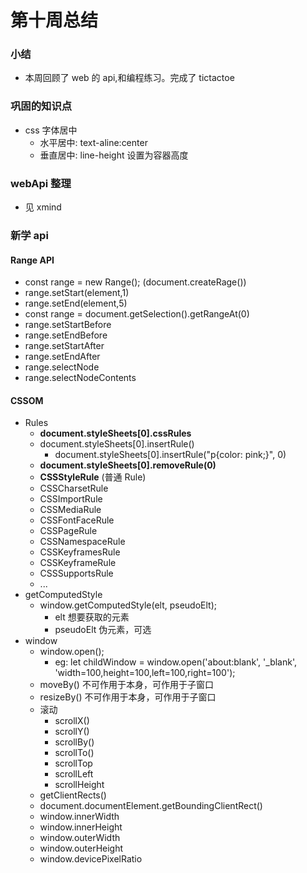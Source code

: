 # 第十周总结

### 小结

- 本周回顾了 web 的 api,和编程练习。完成了 tictactoe

### 巩固的知识点

- css 字体居中
  - 水平居中: text-aline:center
  - 垂直居中: line-height 设置为容器高度

### webApi 整理

- 见 xmind

### 新学 api

#### Range API

- const range = new Range(); (document.createRage())
- range.setStart(element,1)
- range.setEnd(element,5)
- const range = document.getSelection().getRangeAt(0)
- range.setStartBefore
- range.setEndBefore
- range.setStartAfter
- range.setEndAfter
- range.selectNode
- range.selectNodeContents

#### CSSOM

- Rules
  - **document.styleSheets[0].cssRules**
  - document.styleSheets[0].insertRule()
    - document.styleSheets[0].insertRule("p{color: pink;}", 0)
  - **document.styleSheets[0].removeRule(0)**
  - **CSSStyleRule** (普通 Rule)
  - CSSCharsetRule
  - CSSImportRule
  - CSSMediaRule
  - CSSFontFaceRule
  - CSSPageRule
  - CSSNamespaceRule
  - CSSKeyframesRule
  - CSSKeyframeRule
  - CSSSupportsRule
  - ...
- getComputedStyle
  - window.getComputedStyle(elt, pseudoElt);
    - elt 想要获取的元素
    - pseudoElt 伪元素，可选
- window
  - window.open();
    - eg: let childWindow = window.open('about:blank', '\_blank', 'width=100,height=100,left=100,right=100');
  - moveBy() 不可作用于本身，可作用于子窗口
  - resizeBy() 不可作用于本身，可作用于子窗口
  - 滚动
    - scrollX()
    - scrollY()
    - scrollBy()
    - scrollTo()
    - scrollTop
    - scrollLeft
    - scrollHeight
  - getClientRects()
  - document.documentElement.getBoundingClientRect()
  - window.innerWidth
  - window.innerHeight
  - window.outerWidth
  - window.outerHeight
  - window.devicePixelRatio
